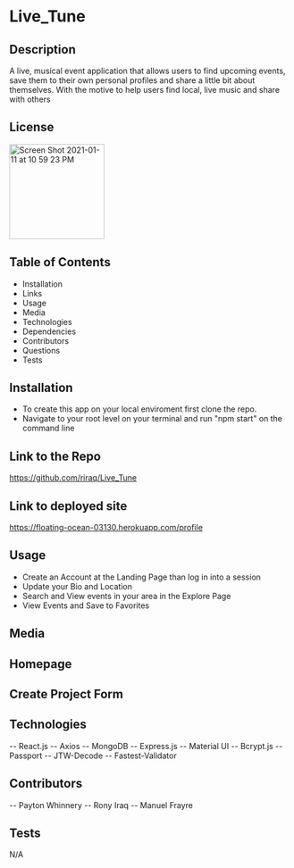 # Live_Tune

## Description 
A live, musical event application that allows users to find upcoming events, save them to their own personal profiles and share a little bit about themselves.
With the motive to help users find local, live music and share with others


## License

<img width="170" alt="Screen Shot 2021-01-11 at 10 59 23 PM" src="https://img.shields.io/badge/license-MIT%20License-blue?style=flat-square">


## Table of Contents

- Installation
- Links
- Usage
- Media
- Technologies
- Dependencies
- Contributors
- Questions
- Tests


## Installation

- To create this app on your local enviroment first clone the repo.
- Navigate to your root level on your terminal and run "npm start" on the command line

## Link to the Repo
https://github.com/riraq/Live_Tune

## Link to deployed site
https://floating-ocean-03130.herokuapp.com/profile


## Usage

- Create an Account at the Landing Page than log in into a session 
- Update your Bio and Location 
- Search and View events in your area in the Explore Page
- View Events and Save to Favorites 


## Media

## Homepage
## Create Project Form
## Technologies 
-- React.js
-- Axios
-- MongoDB
-- Express.js
-- Material UI
-- Bcrypt.js
-- Passport 
-- JTW-Decode
-- Fastest-Validator


## Contributors
-- Payton Whinnery
-- Rony Iraq
-- Manuel Frayre

## Tests
N/A
